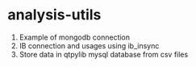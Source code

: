# analysis-utils

1. Example of mongodb connection
2. IB connection and usages using ib_insync
3. Store data in qtpylib mysql database from csv files

